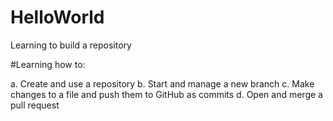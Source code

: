 # HelloWorld
Learning to build a repository

#Learning how to:

a. Create and use a repository
b. Start and manage a new branch
c. Make changes to a file and push them to GitHub as commits
d. Open and merge a pull request
